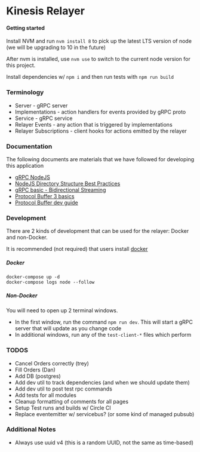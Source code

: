 # Kinesis Relayer

#### Getting started

Install NVM and run `nvm install 8` to pick up the latest LTS version of node (we will be upgrading to 10 in the future)

After nvm is installed, use `nvm use` to switch to the current node version for this project.

Install dependencies w/ `npm i` and then run tests with `npm run build`

### Terminology

- Server - gRPC server
- Implementations - action handlers for events provided by gRPC proto
- Service - gRPC service
- Relayer Events - any action that is triggered by implementations
- Relayer Subscriptions - client hooks for actions emitted by the relayer

### Documentation

The following documents are materials that we have followed for developing this application

- [gRPC NodeJS](https://grpc.io/grpc/node/grpc.Server.html#addService)
- [NodeJS Directory Structure Best Practices](https://blog.risingstack.com/node-hero-node-js-project-structure-tutorial/)
- [gRPC basic - Bidirectional Streaming](https://grpc.io/docs/guides/concepts.html#bidirectional-streaming-rpc)
- [Protocol Buffer 3 basics](https://developers.google.com/protocol-buffers/docs/proto3)
- [Protocol Buffer dev guide](https://developers.google.com/protocol-buffers/docs/overview)

### Development

There are 2 kinds of development that can be used for the relayer: Docker and non-Docker.

It is recommended (not required) that users install [docker](https://www.docker.com/)

##### Docker

```
docker-compose up -d
docker-compose logs node --follow
```

##### Non-Docker

You will need to open up 2 terminal windows.

- In the first window, run the command `npm run dev`. This will start a gRPC server that will update as you change code
- In additional windows, run any of the `test-client-*` files which perform

### TODOS

- Cancel Orders correctly (trey)
- Fill Orders (Dan)
- Add DB (postgres)
- Add dev util to track dependencies (and when we should update them)
- Add dev util to post test rpc commands
- Add tests for all modules
- Cleanup formatting of comments for all pages
- Setup Test runs and builds w/ Circle CI
- Replace eventemitter w/ servicebus? (or some kind of managed pubsub)

### Additional Notes

- Always use uuid v4 (this is a random UUID, not the same as time-based)
